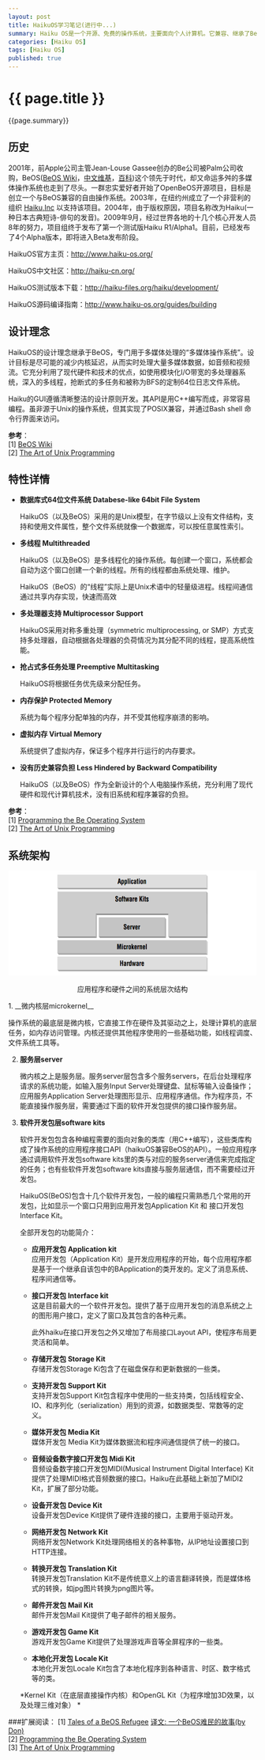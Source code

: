 ```yaml
---
layout: post
title: HaikuOS学习笔记(进行中...)
summary: Haiku OS是一个开源、免费的操作系统，主要面向个人计算机。它兼容、继承了BeOS的理念，是一个快速、简洁优雅、易学易用，而且非常强大的操作系统。它有着<ul><li>- 统一的、简洁优雅的全图形用户界面；</li><li>- 定制的快速响应的内核；</li><li>- 对多处理器、多线程的完全支持和内存保护；</li><li>- 优雅的内置程序间通讯；</li><li>- 模块化设计和面向对象API便于快速开发；</li><li>- 先进的数据库式、全日志的64位文件系统；</li><li>- 基于属性的快速索引和查询。</li></ul>它的众多特性和优点让我非常着迷，这篇文章是我的HaikuOS学习笔记和一些相关资源链接。<p><center><a href="/images/HaikuOS-desktop.png" target="_blank"><img src="/images/HaikuOS-desktop.png" alt="HaikuOS-desktop" height="500" width="633"></a><p>Haiku OS 桌面</center><p>
categories: [Haiku OS]
tags: [Haiku OS]
published: true
---
```


# {{ page.title }} #

{{page.summary}}

## 历史 ##
2001年，前Apple公司主管Jean-Louse Gassee创办的Be公司被Palm公司收购，BeOS([BeOS Wiki](http://en.wikipedia.org/wiki/BeOS)，[中文维基](http://zh.wikipedia.org/wiki/BeOS)，[百科](http://baike.baidu.com/link?url=RlMCN12Pq2RYX_9z1C_GsXaWVP7kK3e2SZF_PDZ6ptjrlRBS28YSQ-jUXIuAc4yx))这个领先于时代，却又命运多舛的多媒体操作系统也走到了尽头。一群忠实爱好者开始了OpenBeOS开源项目，目标是创立一个与BeOS兼容的自由操作系统。2003年，在纽约州成立了一个非营利的组织 [Haiku,Inc](http://www.haiku-inc.org/) 以支持该项目。2004年，由于版权原因，项目名称改为Haiku(一种日本古典短诗-俳句的发音)。2009年9月，经过世界各地的十几个核心开发人员8年的努力，项目组终于发布了第一个测试版Haiku R1/Alpha1。目前，已经发布了4个Alpha版本，即将进入Beta发布阶段。

HaikuOS官方主页：<http://www.haiku-os.org/><p>
HaikuOS中文社区：<http://haiku-cn.org/><p>
HaikuOS测试版本下载：<http://haiku-files.org/haiku/development/><p>
HaikuOS源码编译指南：<http://www.haiku-os.org/guides/building><p>


## 设计理念 ##
HaikuOS的设计理念继承于BeOS，专门用于多媒体处理的“多媒体操作系统”。设计目标是尽可能的减少内核延迟，从而实时处理大量多媒体数据，如音频和视频流。它充分利用了现代硬件和技术的优点，如使用模块化I/O带宽的多处理器系统，深入的多线程，抢断式的多任务和被称为BFS的定制64位日志文件系统。

Haiku的GUI遵循清晰整洁的设计原则开发。其API是用C++编写而成，非常容易编程。虽非源于Unix的操作系统，但其实现了POSIX兼容，并通过Bash shell 命令行界面来访问。

__参考__：  
[1] [BeOS Wiki](http://en.wikipedia.org/wiki/Beos)  
[2] [The Art of Unix Programming](http://www.catb.org/esr/writings/taoup/html/ch03s02.html#beos)  

## 特性详情 ##

* __数据库式64位文件系统 Databese-like 64bit File System__<p>
    HaikuOS（以及BeOS）采用的是Unix模型，在字节级以上没有文件结构，支持和使用文件属性，整个文件系统就像一个数据库，可以按任意属性索引。

* __多线程 Multithreaded__<p>
    HaikuOS（以及BeOS）是多线程化的操作系统。每创建一个窗口，系统都会自动为这个窗口创建一个新的线程。所有的线程都由系统处理、维护。

    HaikuOS（BeOS）的“线程”实际上是Unix术语中的轻量级进程。线程间通信通过共享内存实现，快速而高效

* __多处理器支持 Multiprocessor Support__<p>
    HaikuOS采用对称多重处理（symmetric multiprocessing, or SMP）方式支持多处理器，自动根据各处理器的负荷情况为其分配不同的线程，提高系统性能。

* __抢占式多任务处理 Preemptive Multitasking__<p>
    HaikuOS将根据任务优先级来分配任务。

* __内存保护 Protected Memory__<p>
    系统为每个程序分配单独的内存，并不受其他程序崩溃的影响。

* __虚拟内存 Virtual Memory__<p>
    系统提供了虚拟内存，保证多个程序并行运行的内存要求。

* __没有历史兼容负担 Less Hindered by Backward Compatibility__<p>
   HaikuOS（以及BeOS）作为全新设计的个人电脑操作系统，充分利用了现代硬件和现代计算机技术，没有旧系统和程序兼容的负担。

__参考__：  
[1] [Programming the Be Operating System](http://www.haiku-os.org/legacy-docs/programming_the_be_operating_system.pdf)  
[2] [The Art of Unix Programming](http://www.catb.org/esr/writings/taoup/html/ch03s02.html#beos)  

## 系统架构 ##

<div align="center">
<img src="/images/BeOS_Structure.png" alt="BeOS_Structure.png" height="212" width="633"><p>
应用程序和硬件之间的系统层次结构
</div>
1. __微内核层microkernel__<p>
    操作系统的最底层是微内核，它直接工作在硬件及其驱动之上，处理计算机的底层任务，如内存访问管理。内核还提供其他程序使用的一些基础功能，如线程调度、文件系统工具等。

2. __服务层server__<p>
    微内核之上是服务层。服务server层包含多个服务servers，在后台处理程序请求的系统功能，如输入服务Input Server处理键盘、鼠标等输入设备操作；应用服务Application Server处理图形显示、应用程序通信。作为程序员，不能直接操作服务层，需要通过下面的软件开发包提供的接口操作服务层。

3. __软件开发包层software kits__<p>
    软件开发包包含各种编程需要的面向对象的类库（用C++编写），这些类库构成了操作系统的应用程序接口API（haikuOS兼容BeOS的API）。一般应用程序通过调用软件开发包software kits里的类与对应的服务server通信来完成指定的任务；也有些软件开发包software kits直接与服务层通信，而不需要经过开发包。

    HaikuOS(BeOS)包含十几个软件开发包，一般的编程只需熟悉几个常用的开发包，比如显示一个窗口只用到应用开发包Application Kit 和 接口开发包Interface Kit。

    全部开发包的功能简介：

    * __应用开发包 Application kit__   
        应用开发包（Application Kit）是开发应用程序的开始，每个应用程序都是基于一个继承自该包中的BApplication的类开发的。定义了消息系统、程序间通信等。

    * __接口开发包 Interface kit__   
        这是目前最大的一个软件开发包。提供了基于应用开发包的消息系统之上的图形用户接口，定义了窗口及其包含的各种元素。

        此外haiku在接口开发包之外又增加了布局接口Layout API，使程序布局更灵活和简单。

    * __存储开发包 Storage Kit__   
        存储开发包Storage Ki包含了在磁盘保存和更新数据的一些类。

    * __支持开发包 Support Kit__  
        支持开发包Support Kit包含程序中使用的一些支持类，包括线程安全、IO、和序列化（serialization）用到的资源，如数据类型、常数等的定义。 

    * __媒体开发包 Media Kit__  
        媒体开发包 Media Kit为媒体数据流和程序间通信提供了统一的接口。

    * __音频设备数字接口开发包 Midi Kit__      
        音频设备数字接口开发包MIDI(Musical Instrument Digital Interface) Kit 提供了处理MIDI格式音频数据的接口。Haiku在此基础上新加了MIDI2 Kit，扩展了部分功能。
 
    * __设备开发包 Device Kit__    
        设备开发包Device Kit提供了硬件连接的接口，主要用于驱动开发。

    * __网络开发包 Network Kit__   
        网络开发包Network Kit处理网络相关的各种事物，从IP地址设置接口到HTTP连接。

    * __转换开发包 Translation Kit__   
        转换开发包Translation Kit不是传统意义上的语言翻译转换，而是媒体格式的转换，如jpg图片转换为png图片等。

    * __邮件开发包 Mail Kit__     
        邮件开发包Mail Kit提供了电子邮件的相关服务。

    * __游戏开发包 Game Kit__  
        游戏开发包Game Kit提供了处理游戏声音等全屏程序的一些类。

    * __本地化开发包 Locale Kit__   
        本地化开发包Locale Kit包含了本地化程序到各种语言、时区、数字格式等的类。

    *Kernel Kit（在底层直接操作内核）和OpenGL Kit（为程序增加3D效果，以及处理三维对象） *


###扩展阅读：
[1] [Tales of a BeOS Refugee](http://www.birdhouse.org/beos/refugee/)   [译文: 一个BeOS难民的故事(by Don)](http://doncn.github.io/2013/12/28/Tales-of-BeOS-Refugee.html)  
[2] [Programming the Be Operating System](http://www.haiku-os.org/legacy-docs/programming_the_be_operating_system.pdf)  
[3] [The Art of Unix Programming](http://www.catb.org/esr/writings/taoup/html/ch03s02.html#beos)   
